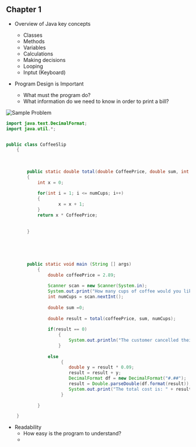 ## Chapter 1

* Overview of Java key concepts
   * Classes
   * Methods
   * Variables
   * Calculations
   * Making decisions
   * Looping
   * Inptut (Keyboard)
   
* Program Design is Important
  * What must the program do?
  * What information do we need to know in order to print a bill?


![Sample Problem](https://raw.githubusercontent.com/RamziCarter/DataStructures1/main/Screenshot%202023-01-23%20163501.png)

```java
import java.text.DecimalFormat;
import java.util.*;


public class CoffeeSlip 
	{
	
	
	
		public static double total(double CoffeePrice, double sum, int numCups)
		{
			int x = 0;
			
			for(int i = 1; i <= numCups; i++)
			{
					x = x + 1;	
			}
			return x * CoffeePrice;
			
			
		}
		
		
		
		
		
		public static void main (String [] args)
			{
				double coffeePrice = 2.89;
				
				Scanner scan = new Scanner(System.in);
				System.out.print("How many cups of coffee would you like to purchase? ");
				int numCups = scan.nextInt();
				
				double sum =0;
				
				double result = total(coffeePrice, sum, numCups);
				
				if(result == 0)
					{
						System.out.println("The customer cancelled their order");
					}
				
				else 
					 {	
						double y = result * 0.09;
						result = result + y;
						DecimalFormat df = new DecimalFormat("#.##");
						result = Double.parseDouble(df.format(result));
						System.out.print("The total cost is: " + result);
					 }
				
			}

	}

```

* Readability
  * How easy is the program to understand?
  * 

